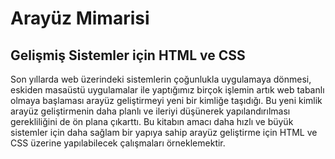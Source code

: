 # Arayüz Mimarisi
## Gelişmiş Sistemler için HTML ve CSS

Son yıllarda web üzerindeki sistemlerin çoğunlukla uygulamaya dönmesi, eskiden masaüstü uygulamalar ile yaptığımız birçok işlemin artık web tabanlı olmaya başlaması arayüz geliştirmeyi yeni bir kimliğe taşıdığı. Bu yeni kimlik arayüz geliştirmenin daha planlı ve ileriyi düşünerek yapılandırılması gerekliliğini de ön plana çıkarttı. Bu kitabın amacı daha hızlı ve büyük sistemler için daha sağlam bir yapıya sahip arayüz geliştirme için HTML ve CSS üzerine yapılabilecek çalışmaları örneklemektir. 
